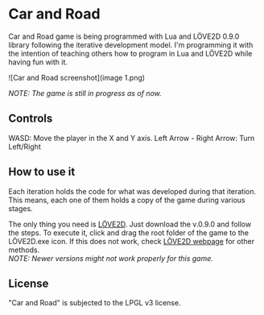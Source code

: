 Car and Road
=============
Car and Road game is being programmed with Lua and LÖVE2D 0.9.0 library following the iterative development model.
I'm programming it with the intention of teaching others how to program in Lua and LÖVE2D while having fun with it.

![Car and Road screenshot](image 1.png)

<i>NOTE: The game is still in progress as of now.</i>

Controls
-----------------------------------------------------
WASD: Move the player in the X and Y axis.
Left Arrow - Right Arrow: Turn Left/Right


How to use it
-----------------------------------------------------
Each iteration holds the code for what was developed during that iteration. This means, each one of them holds a copy of the game during various stages.

The only thing you need is [LÖVE2D](http://love2d.org/). Just download the v.0.9.0 and follow the steps.
To execute it, click and drag the root folder of the game to the LÖVE2D.exe icon. If this does not work, check [LÖVE2D webpage](http://love2d.org/) for other methods.<br/>
<i>NOTE: Newer versions might not work properly for this game.</i>


License
-----------------------------------------------------
"Car and Road" is subjected to the LPGL v3 license.
